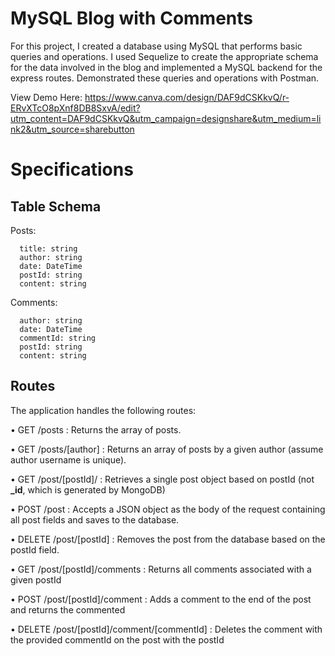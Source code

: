 # MySQL Blog with Comments

For this project, I created a database using MySQL that performs basic queries and operations. I used Sequelize to create the appropriate schema for the data involved in the blog and implemented a MySQL backend for the express routes. Demonstrated these queries and operations with Postman.

View Demo Here: https://www.canva.com/design/DAF9dCSKkvQ/r-ERvXTcO8pXnf8DB8SxvA/edit?utm_content=DAF9dCSKkvQ&utm_campaign=designshare&utm_medium=link2&utm_source=sharebutton


# Specifications

## Table Schema

Posts:

```text
  title: string
  author: string
  date: DateTime
  postId: string
  content: string
```

Comments:

```text
  author: string
  date: DateTime 
  commentId: string
  postId: string
  content: string
```

## Routes

The application handles the following routes:

• GET /posts : Returns the array of posts.

• GET /posts/[author] : Returns an array of posts by a given author (assume author username is unique).

• GET /post/[postId]/ : Retrieves a single post object based on postId (not **_id**, which is generated by MongoDB)

• POST /post : Accepts a JSON object as the body of the request containing all post fields and saves to the database.

• DELETE /post/[postId] : Removes the post from the database based on the postId field.

• GET /post/[postId]/comments : Returns all comments associated with a given postId

• POST /post/[postId]/comment : Adds a comment to the end of the post and returns the commented

• DELETE /post/[postId]/comment/[commentId] : Deletes the comment with the provided commentId on the post with the postId
